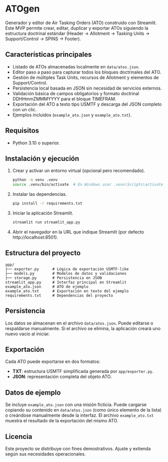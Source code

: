 # ATOgen

Generador y editor de Air Tasking Orders (ATO) construido con Streamlit. Este MVP permite crear, editar, duplicar y exportar ATOs siguiendo la estructura doctrinal estándar (Header → Allotment → Tasking Units → Support/Control → SPINS → Footer).

## Características principales

- Listado de ATOs almacenadas localmente en `data/atos.json`.
- Editor paso a paso para capturar todos los bloques doctrinales del ATO.
- Gestión de múltiples Task Units, recursos de Allotment y elementos de Support/Control.
- Persistencia local basada en JSON sin necesidad de servicios externos.
- Validación básica de campos obligatorios y formato doctrinal DDHHmmZMMMYYYY para el bloque TIMEFRAM.
- Exportación del ATO a texto tipo USMTF y descarga del JSON completo con un clic.
- Ejemplos incluidos (`example_ato.json` y `example_ato.txt`).

## Requisitos

- Python 3.10 o superior.

## Instalación y ejecución

1. Crear y activar un entorno virtual (opcional pero recomendado).

   ```bash
   python -m venv .venv
   source .venv/bin/activate  # En Windows usar .venv\Scripts\activate
   ```

2. Instalar las dependencias.

   ```bash
   pip install -r requirements.txt
   ```

3. Iniciar la aplicación Streamlit.

   ```bash
   streamlit run streamlit_app.py
   ```

4. Abrir el navegador en la URL que indique Streamlit (por defecto http://localhost:8501).

## Estructura del proyecto

```
app/
├── exporter.py      # Lógica de exportación USMTF-like
├── models.py        # Modelos de datos y validaciones
├── storage.py       # Persistencia en JSON
streamlit_app.py     # Interfaz principal en Streamlit
example_ato.json     # ATO de ejemplo
example_ato.txt      # Exportación en texto del ejemplo
requirements.txt     # Dependencias del proyecto
```

## Persistencia

Los datos se almacenan en el archivo `data/atos.json`. Puede editarse o respaldarse manualmente. Si el archivo se elimina, la aplicación creará uno nuevo vacío al iniciar.

## Exportación

Cada ATO puede exportarse en dos formatos:

- **TXT**: estructura USMTF simplificada generada por `app/exporter.py`.
- **JSON**: representación completa del objeto ATO.

## Datos de ejemplo

Se incluye `example_ato.json` con una misión ficticia. Puede cargarse copiando su contenido en `data/atos.json` (como único elemento de la lista) o creándose manualmente desde la interfaz. El archivo `example_ato.txt` muestra el resultado de la exportación del mismo ATO.

## Licencia

Este proyecto se distribuye con fines demostrativos. Ajuste y extienda según sus necesidades operacionales.
